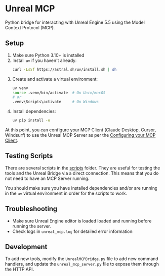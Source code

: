 # Unreal MCP

Python bridge for interacting with Unreal Engine 5.5 using the Model Context Protocol (MCP).

## Setup

1. Make sure Python 3.10+ is installed
2. Install `uv` if you haven't already:
   ```bash
   curl -LsSf https://astral.sh/uv/install.sh | sh
   ```
3. Create and activate a virtual environment:
   ```bash
   uv venv
   source .venv/bin/activate  # On Unix/macOS
   # or
   .venv\Scripts\activate     # On Windows
   ```
4. Install dependencies:
   ```bash
   uv pip install -e 
   ```

At this point, you can configure your MCP Client (Claude Desktop, Cursor, Windsurf) to use the Unreal MCP Server as per the [Configuring your MCP Client](README.md#configuring-your-mcp-client).

## Testing Scripts

There are several scripts in the [scripts](./scripts) folder. They are useful for testing the tools and the Unreal Bridge via a direct connection. This means that you do not need to have an MCP Server running.

You should make sure you have installed dependencies and/or are running in the `uv` virtual environment in order for the scripts to work.


## Troubleshooting

- Make sure Unreal Engine editor is loaded loaded and running before running the server.
- Check logs in `unreal_mcp.log` for detailed error information

## Development

To add new tools, modify the `UnrealMCPBridge.py` file to add new command handlers, and update the `unreal_mcp_server.py` file to expose them through the HTTP API. 
